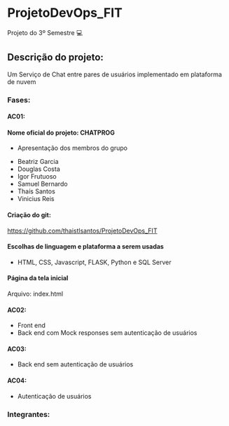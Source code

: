 # ProjetoDevOps_FIT

Projeto do 3º Semestre :computer:

## Descrição do projeto: 

Um Serviço de Chat entre pares de usuários implementado em plataforma de nuvem

### Fases:

#### AC01:

#### Nome oficial do projeto: CHATPROG
* Apresentação dos membros do grupo

- Beatriz Garcia
- Douglas Costa
- Igor Frutuoso
- Samuel Bernardo
- Thaís Santos
- Vinicius Reis

#### Criação do git: 
https://github.com/thaistlsantos/ProjetoDevOps_FIT

#### Escolhas de linguagem e plataforma a serem usadas
- HTML, CSS, Javascript, FLASK, Python e SQL Server

#### Página da tela inicial 
Arquivo: index.html



#### AC02:

* Front end
* Back end com Mock responses sem autenticação de usuários

#### AC03:

* Back end sem autenticação de usuários

#### AC04:

* Autenticação de usuários




### Integrantes: 


